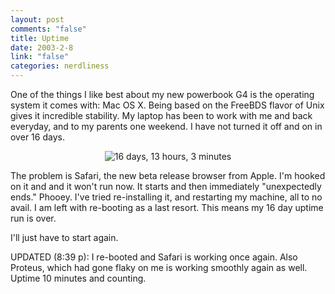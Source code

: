 ```yaml
--- 
layout: post
comments: "false"
title: Uptime
date: 2003-2-8
link: "false"
categories: nerdliness
---
```

One of the things I like best about my new powerbook G4 is the operating system  it comes with: Mac OS X. Being based on the FreeBDS flavor of Unix gives it incredible stability. My laptop has been to work with me and back everyday, and to my parents one weekend. I have not turned it off and on in over 16 days.

<div align="center">
<img src="http://www.zanshin.net/images/uptime.jpg" border="0" alt="16 days, 13 hours, 3 minutes"></div>

The problem is Safari, the new beta release browser from Apple. I'm hooked on it and and it won't run now. It starts and then immediately "unexpectedly ends." Phooey. I've tried re-installing it, and restarting my machine, all to no avail. I am left with re-booting as a last resort. This means my 16 day uptime run is over.

I'll just have to start again.

UPDATED (8:39 p): I re-booted and Safari is working once again. Also Proteus, which had gone flaky on me is working smoothly again as well. Uptime 10 minutes and counting.
